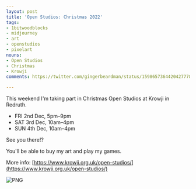 ```yaml
---
layout: post
title: 'Open Studios: Christmas 2022'
tags:
- 1bitwoodblocks
- midjourney
- art
- openstudios
- pixelart
nouns:
- Open Studios
- Christmas
- Krowji
comments: https://twitter.com/gingerbeardman/status/1598657364420427778

---
```


This weekend I'm taking part in Christmas Open Studios at Krowji in Redruth.

- FRI 2nd Dec, 5pm–9pm
- SAT 3rd Dec, 10am–4pm
- SUN 4th Dec, 10am–4pm

See you there!? 

You'll be able to buy my art and play my games. 

More info: [https://www.krowji.org.uk/open-studios/](https://www.krowji.org.uk/open-studios/)

![PNG](https://cdn.gingerbeardman.com/images/posts/open-studios-2022-dec.jpg)
